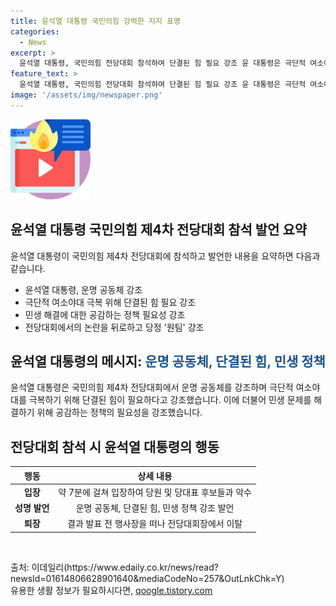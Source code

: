 ```yaml
---
title: 윤석열 대통령 국민의힘 강력한 지지 표명
categories:
  - News
excerpt: >
  윤석열 대통령, 국민의힘 전당대회 참석하여 단결된 힘 필요 강조 윤 대통령은 극단적 여소야대를 이기고 국가를 다시 도약시키려면 단결된 힘이 필요하다고 강조하며, 당정을 공감하는 민생 정당으로 거듭나기 위해 노력할 것을 약속했다. 이번 전당대회에서 원팀을 강조하며 과거의 논란을 뒤로하고 통합을 모색했다. 또한, 약 7분 동안 당원들과 당대표 후보들과 악수를 나누며 참석한 윤 대통령은 어퍼컷 세리머니를 하지 않는 등 이전과는 다른 모습을 보였다.
feature_text: >
  윤석열 대통령, 국민의힘 전당대회 참석하여 단결된 힘 필요 강조 윤 대통령은 극단적 여소야대를 이기고 국가를 다시 도약시키려면 단결된 힘이 필요하다고 강조하며, 당정을 공감하는 민생 정당으로 거듭나기 위해 노력할 것을 약속했다. 이번 전당대회에서 원팀을 강조하며 과거의 논란을 뒤로하고 통합을 모색했다. 또한, 약 7분 동안 당원들과 당대표 후보들과 악수를 나누며 참석한 윤 대통령은 어퍼컷 세리머니를 하지 않는 등 이전과는 다른 모습을 보였다.
image: '/assets/img/newspaper.png'
---
```


<p><img src="/assets/img/news.png" alt="rentncar 속보" /></p>

<h2 data-ke-size="size26">윤석열 대통령 국민의힘 제4차 전당대회 참석 발언 요약</h2>

<p data-ke-size="size16">윤석열 대통령이 국민의힘 제4차 전당대회에 참석하고 발언한 내용을 요약하면 다음과 같습니다.</p>

<ul>
<li>윤석열 대통령, 운명 공동체 강조</li>
<li>극단적 여소야대 극복 위해 단결된 힘 필요 강조</li>
<li>민생 해결에 대한 공감하는 정책 필요성 강조</li>
<li>전당대회에서의 논란을 뒤로하고 당정 '원팀' 강조</li>
</ul>

<h2 data-ke-size="size26">윤석열 대통령의 메시지: <span style="color: #1a5490;">운명 공동체, 단결된 힘, 민생 정책</span></h2>

<p data-ke-size="size16">윤석열 대통령은 국민의힘 제4차 전당대회에서 운명 공동체를 강조하며 극단적 여소야대를 극복하기 위해 단결된 힘이 필요하다고 강조했습니다. 이에 더불어 민생 문제를 해결하기 위해 공감하는 정책의 필요성을 강조했습니다.</p>

<h2 data-ke-size="size26">전당대회 참석 시 윤석열 대통령의 행동</h2>

<table>
<thead>
<tr>
<th style="text-align: center;">행동</th>
<th style="text-align: center;">상세 내용</th>
</tr>
</thead>
<tbody>
<tr>
<td style="text-align: center;"><b>입장</b></td>
<td style="text-align: center;">약 7분에 걸쳐 입장하여 당원 및 당대표 후보들과 악수</td>
</tr>
<tr>
<td style="text-align: center;"><b>성명 발언</b></td>
<td style="text-align: center;">운명 공동체, 단결된 힘, 민생 정책 강조 발언</td>
</tr>
<tr>
<td style="text-align: center;"><b>퇴장</b></td>
<td style="text-align: center;">결과 발표 전 행사장을 떠나 전당대회장에서 이탈</td>
</tr>
</tbody>
</table>

<p data-ke-size="size16">&nbsp;</p>

<footer>출처: 이데일리(https://www.edaily.co.kr/news/read?newsId=01614806628901640&mediaCodeNo=257&OutLnkChk=Y)</footer>
유용한 생활 정보가 필요하시다면, <a href="https://qoogle.tistory.com" rel="dofollow">qoogle.tistory.com</a>



